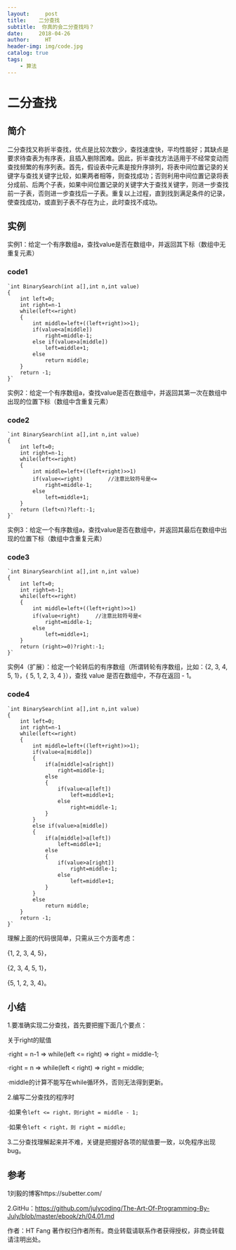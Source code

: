 ```yaml
---
layout:     post                    
title:    二分查找 
subtitle:  你真的会二分查找吗？
date:     2018-04-26            
author:     HT                     
header-img: img/code.jpg   
catalog: true                       
tags:                               
    - 算法
---
```


# 二分查找

## 简介

  二分查找又称折半查找，优点是比较次数少，查找速度快，平均性能好；其缺点是要求待查表为有序表，且插入删除困难。因此，折半查找方法适用于不经常变动而查找频繁的有序列表。首先，假设表中元素是按升序排列，将表中间位置记录的关键字与查找关键字比较，如果两者相等，则查找成功；否则利用中间位置记录将表分成前、后两个子表，如果中间位置记录的关键字大于查找关键字，则进一步查找前一子表，否则进一步查找后一子表。重复以上过程，直到找到满足条件的记录，使查找成功，或直到子表不存在为止，此时查找不成功。
  
## 实例

实例1：给定一个有序数组a，查找value是否在数组中，并返回其下标（数组中无重复元素）

### code1

	`int BinarySearch(int a[],int n,int value)
	{
		int left=0;
		int right=n-1
		while(left<=right)
		{
			int middle=left+((left+right)>>1);
			if(value<a[middle])
				right=middle-1;
			else if(value>a[middle])
				left=middle+1;
			else
				return middle;
		}
		return -1;
	}`

实例2：给定一个有序数组a，查找value是否在数组中，并返回其第一次在数组中出现的位置下标（数组中含重复元素）

### code2

	`int BinarySearch(int a[],int n,int value)
	{
		int left=0;
		int right=n-1;
		while(left<=right)
		{
			int middle=left+((left+right)>>1)
			if(value<=right)		//注意比较符号是<=
				right=middle-1;
			else
				left=middle+1;
		}
		return (left<n)?left:-1;
	}`

实例3：给定一个有序数组a，查找value是否在数组中，并返回其最后在数组中出现的位置下标（数组中含重复元素）

### code3

	`int BinarySearch(int a[],int n,int value)
	{
		int left=0;
		int right=n-1;
		while(left<=right)
		{
			int middle=left+((left+right)>>1)
			if(value<right)		//注意比较符号是<
				right=middle-1;
			else
				left=middle+1;
		}
		return (right>=0)?right:-1;
	}`

实例4（扩展）：给定一个轮转后的有序数组（所谓转轮有序数组，比如：{2, 3, 4, 5, 1}，{ 5, 1, 2, 3, 4 }），查找 value 是否在数组中，不存在返回 - 1。

### code4

	`int BinarySearch(int a[],int n,int value)
	{
		int left=0;
		int right=n-1
		while(left<=right)
		{
			int middle=left+((left+right)>>1);
			if(value<a[middle])
			{
				if(a[middle]<a[right])
					right=middle-1;
				else
				{
					if(value<a[left])
						left=middle+1;
					else
						right=middle-1;
				}
			}
			else if(value>a[middle])
			{
				if(a[middle]>a[left])
					left=middle+1;
				else
				{
					if(value>a[right])
						right=middle-1;
					else
						left=middle+1;
				}
			}		
			else
				return middle;
		}
		return -1;
	}`
	
理解上面的代码很简单，只需从三个方面考虑：

{1, 2, 3, 4, 5}，

{2, 3, 4, 5, 1}，

{5, 1, 2, 3, 4}。

## 小结
1.要准确实现二分查找，首先要把握下面几个要点：

关于right的赋值

·right = n-1 => while(left <= right) => right = middle-1;

·right = n => while(left < right) => right = middle;

·middle的计算不能写在while循环外，否则无法得到更新。

2.编写二分查找的程序时

·如果令`left <= right，则right = middle - 1;`

·如果令`left < right，则 right = middle;`

3.二分查找理解起来并不难，关键是把握好各项的赋值要一致，以免程序出现bug。

## 参考
1刘毅的博客https://subetter.com/

2.GitHu：https://github.com/julycoding/The-Art-Of-Programming-By-July/blob/master/ebook/zh/04.01.md

作者：HT Fang
著作权归作者所有。商业转载请联系作者获得授权，非商业转载请注明出处。
